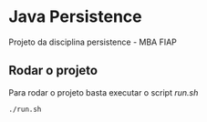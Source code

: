 # Java Persistence
Projeto da disciplina persistence - MBA FIAP



## Rodar o projeto
Para rodar o projeto basta executar o script *run.sh*
```
./run.sh
```

## 